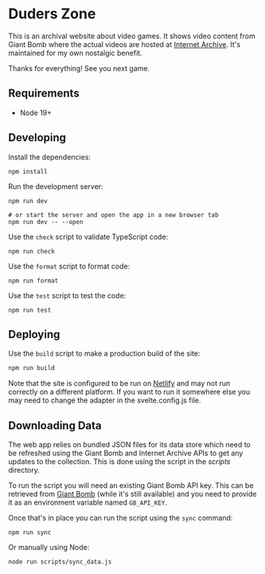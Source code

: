 # Duders Zone

This is an archival website about video games. It shows video content from Giant
Bomb where the actual videos are hosted at
[Internet Archive](https://archive.org/details/giant-bomb-archive). It's
maintained for my own nostalgic benefit.

Thanks for everything! See you next game.

## Requirements

- Node 19+

## Developing

Install the dependencies:

```shell
npm install
```

Run the development server:

```shell
npm run dev

# or start the server and open the app in a new browser tab
npm run dev -- --open
```

Use the `check` script to validate TypeScript code:

```shell
npm run check
```

Use the `format` script to format code:

```shell
npm run format
```

Use the `test` script to test the code:

```shell
npm run test
```

## Deploying

Use the `build` script to make a production build of the site:

```bash
npm run build
```

Note that the site is configured to be run on [Netlify](https://netlify.com/)
and may not run correctly on a different platform. If you want to run it
somewhere else you may need to change the adapter in the svelte.config.js file.

## Downloading Data

The web app relies on bundled JSON files for its data store which need to be
refreshed using the Giant Bomb and Internet Archive APIs to get any updates to
the collection. This is done using the script in the _scripts_ directory.

To run the script you will need an existing Giant Bomb API key. This can
be retrieved from [Giant Bomb](https://www.giantbomb.com/api/) (while it's still
available) and you need to provide it as an environment variable named
`GB_API_KEY`.

Once that's in place you can run the script using the `sync` command:

```shell
npm run sync
```

Or manually using Node:

```shell
node run scripts/sync_data.js
```
